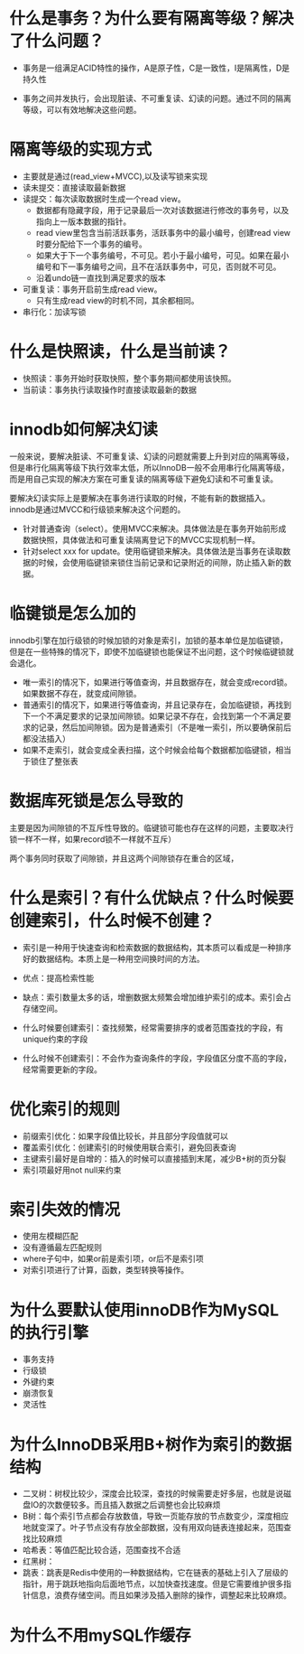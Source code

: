 # 什么是事务？为什么要有隔离等级？解决了什么问题？

+ 事务是一组满足ACID特性的操作，A是原子性，C是一致性，I是隔离性，D是持久性

+ 事务之间并发执行，会出现脏读、不可重复读、幻读的问题。通过不同的隔离等级，可以有效地解决这些问题。

  

# 隔离等级的实现方式

+ 主要就是通过(read_view+MVCC),以及读写锁来实现
+ 读未提交：直接读取最新数据
+ 读提交：每次读取数据时生成一个read view。
  + 数据都有隐藏字段，用于记录最后一次对该数据进行修改的事务号，以及指向上一版本数据的指针。
  + read view里包含当前活跃事务，活跃事务中的最小编号，创建read view时要分配给下一个事务的编号。
  + 如果大于下一个事务编号，不可见。若小于最小编号，可见。如果在最小编号和下一事务编号之间，且不在活跃事务中，可见，否则就不可见。
  + 沿着undo链一直找到满足要求的版本
+ 可重复读：事务开启前生成read view。
  + 只有生成read view的时机不同，其余都相同。
+ 串行化：加读写锁



# 什么是快照读，什么是当前读？

+ 快照读：事务开始时获取快照，整个事务期间都使用该快照。
+ 当前读：事务执行读取操作时直接读取最新的数据



# innodb如何解决幻读

一般来说，要解决脏读、不可重复读、幻读的问题就需要上升到对应的隔离等级，但是串行化隔离等级下执行效率太低，所以InnoDB一般不会用串行化隔离等级，而是用自己实现的解决方案在可重复读的隔离等级下避免幻读和不可重复读。

要解决幻读实际上是要解决在事务进行读取的时候，不能有新的数据插入。innodb是通过MVCC和行级锁来解决这个问题的。

+ 针对普通查询（select）。使用MVCC来解决。具体做法是在事务开始前形成数据快照，具体做法和可重复读隔离登记下的MVCC实现机制一样。
+ 针对select xxx for update。使用临键锁来解决。具体做法是当事务在读取数据的时候，会使用临键锁来锁住当前记录和记录附近的间隙，防止插入新的数据。



# 临键锁是怎么加的

innodb引擎在加行级锁的时候加锁的对象是索引，加锁的基本单位是加临键锁，但是在一些特殊的情况下，即使不加临键锁也能保证不出问题，这个时候临键锁就会退化。

+ 唯一索引的情况下，如果进行等值查询，并且数据存在，就会变成record锁。如果数据不存在，就变成间隙锁。
+ 普通索引的情况下，如果进行等值查询，并且记录存在，会加临键锁，再找到下一个不满足要求的记录加间隙锁。如果记录不存在，会找到第一个不满足要求的记录，然后加间隙锁。因为是普通索引（不是唯一索引，所以要确保前后都没法插入）
+ 如果不走索引，就会变成全表扫描，这个时候会给每个数据都加临键锁，相当于锁住了整张表



# 数据库死锁是怎么导致的

主要是因为间隙锁的不互斥性导致的。临键锁可能也存在这样的问题，主要取决行锁一样不一样，如果record锁不一样就不互斥）

两个事务同时获取了间隙锁，并且这两个间隙锁存在重合的区域，



# 什么是索引？有什么优缺点？什么时候要创建索引，什么时候不创建？

+ 索引是一种用于快速查询和检索数据的数据结构，其本质可以看成是一种排序好的数据结构。本质上是一种用空间换时间的方法。



+ 优点：提高检索性能
+ 缺点：索引数量太多的话，增删数据太频繁会增加维护索引的成本。索引会占存储空间。



+ 什么时候要创建索引：查找频繁，经常需要排序的或者范围查找的字段，有unique约束的字段
+ 什么时候不创建索引：不会作为查询条件的字段，字段值区分度不高的字段，经常需要更新的字段。



# 优化索引的规则

+ 前缀索引优化：如果字段值比较长，并且部分字段值就可以
+ 覆盖索引优化：创建索引的时候使用联合索引，避免回表查询
+ 主键索引最好是自增的：插入的时候可以直接插到末尾，减少B+树的页分裂
+ 索引项最好用not null来约束



# 索引失效的情况

+ 使用左模糊匹配
+ 没有遵循最左匹配规则
+ where子句中，如果or前是索引项，or后不是索引项
+ 对索引项进行了计算，函数，类型转换等操作。



# 为什么要默认使用innoDB作为MySQL的执行引擎

+ 事务支持
+ 行级锁
+ 外键约束
+ 崩溃恢复
+ 灵活性



# 为什么InnoDB采用B+树作为索引的数据结构

+ 二叉树：树杈比较少，深度会比较深，查找的时候需要走好多层，也就是说磁盘IO的次数便较多。而且插入数据之后调整也会比较麻烦
+ B树：每个索引节点都会存放数值，导致一页能存放的节点数变少，深度相应地就变深了。叶子节点没有存放全部数据，没有用双向链表连接起来，范围查找比较麻烦
+ 哈希表：等值匹配比较合适，范围查找不合适
+ 红黑树：
+ 跳表：跳表是Redis中使用的一种数据结构，它在链表的基础上引入了层级的指针，用于跳跃地指向后面地节点，以加快查找速度。但是它需要维护很多指针信息，浪费存储空间。而且如果涉及插入删除的操作，调整起来比较麻烦。



# 为什么不用mySQL作缓存

